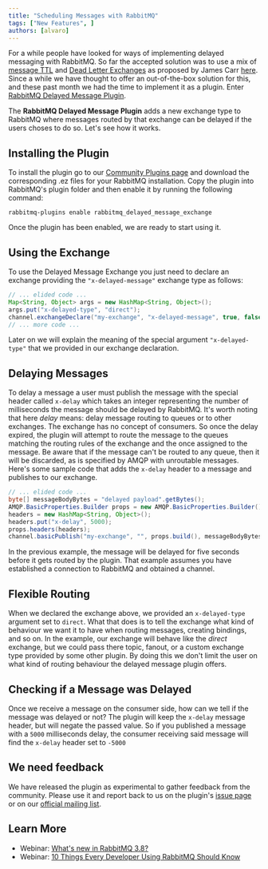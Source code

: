 ```yaml
---
title: "Scheduling Messages with RabbitMQ"
tags: ["New Features", ]
authors: [alvaro]
---
```


For a while people have looked for ways of implementing delayed
messaging with RabbitMQ. So far the accepted solution was to use a mix
of [message TTL](/docs/ttl#per-message-ttl-in-publishers) and
[Dead Letter Exchanges](/docs/dlx) as proposed
by James Carr
[here](http://blog.james-carr.org/2012/03/30/rabbitmq-sending-a-message-to-be-consumed-later/). Since
a while we have thought to offer an out-of-the-box solution for this,
and these past month we had the time to implement it as a
plugin. Enter
[RabbitMQ Delayed Message Plugin](https://github.com/rabbitmq/rabbitmq-delayed-message-exchange/).
<!-- truncate -->

The **RabbitMQ Delayed Message Plugin** adds a new exchange type to
RabbitMQ where messages routed by that exchange can be delayed if the
users choses to do so. Let's see how it works.

## Installing the Plugin

To install the plugin go to our
[Community Plugins page](/docs/community-plugins)
and download the corresponding .ez files for your RabbitMQ
installation. Copy the plugin into RabbitMQ's plugin folder and then
enable it by running the following command:

```shell
rabbitmq-plugins enable rabbitmq_delayed_message_exchange
```

Once the plugin has been enabled, we are ready to start using it.

## Using the Exchange

To use the Delayed Message Exchange you just need to declare an
exchange providing the `"x-delayed-message"` exchange type as follows:

```java
// ... elided code ...
Map<String, Object> args = new HashMap<String, Object>();
args.put("x-delayed-type", "direct");
channel.exchangeDeclare("my-exchange", "x-delayed-message", true, false, args);
// ... more code ...
```

Later on we will explain the meaning of the special argument
`"x-delayed-type"` that we provided in our exchange declaration.

## Delaying Messages

To delay a message a user must publish the message with the special
header called `x-delay` which takes an integer representing the number
of milliseconds the message should be delayed by RabbitMQ. It's worth
noting that here *delay* means: delay message routing to queues or to
other exchanges.
The exchange has no concept of consumers. So once the delay expired,
the plugin will attempt to route the message to the queues matching
the routing rules of the exchange and the once assigned to the
message. Be aware that if the message can't be routed to any queue,
then it will be discarded, as is specified by AMQP with unroutable
messages.
Here's some sample code that adds the `x-delay` header to a message
and publishes to our exchange.

```java
// ... elided code ...
byte[] messageBodyBytes = "delayed payload".getBytes();
AMQP.BasicProperties.Builder props = new AMQP.BasicProperties.Builder();
headers = new HashMap<String, Object>();
headers.put("x-delay", 5000);
props.headers(headers);
channel.basicPublish("my-exchange", "", props.build(), messageBodyBytes);
```

In the previous example, the message will be delayed for five seconds
before it gets routed by the plugin. That example assumes you have
established a connection to RabbitMQ and obtained a channel.

## Flexible Routing

When we declared the exchange above, we provided an `x-delayed-type`
argument set to `direct`. What that does is to tell the exchange what
kind of behaviour we want it to have when routing messages, creating
bindings, and so on. In the example, our exchange will behave like the
*direct* exchange, but we could pass there topic, fanout, or a custom
exchange type provided by some other plugin. By doing this we don't
limit the user on what kind of routing behaviour the delayed message
plugin offers.

## Checking if a Message was Delayed

Once we receive a message on the consumer side, how can we tell if the
message was delayed or not? The plugin will keep the `x-delay` message
header, but will negate the passed value. So if you published a
message with a `5000` milliseconds delay, the consumer receiving said
message will find the `x-delay` header set to `-5000`

## We need feedback

We have released the plugin as experimental to gather feedback from
the community. Please use it and report back to us on the plugin's
[issue page](https://github.com/rabbitmq/rabbitmq-delayed-message-exchange/issues)
or on our
[official mailing list](https://groups.google.com/forum/#!forum/rabbitmq-users).

## Learn More

* Webinar: [What's new in RabbitMQ 3.8?](https://content.pivotal.io/webinars/may-23-what-s-new-in-rabbitmq-3-8-webinar?utm_campaign=rabbitmq-blog-3.8-webinar-q319&utm_source=rabbitmq&utm_medium=website)
* Webinar: [10 Things Every Developer Using RabbitMQ Should Know](https://content.pivotal.io/webinars/dec-12-10-things-every-developer-using-rabbitmq-should-know-webinar?utm_campaign=rabbitmq-blog-10-things-q319&utm_source=rabbitmq&utm_medium=website)
